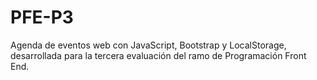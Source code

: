 # PFE-P3
Agenda de eventos web con JavaScript, Bootstrap y LocalStorage, desarrollada para la tercera evaluación del ramo de Programación Front End.
